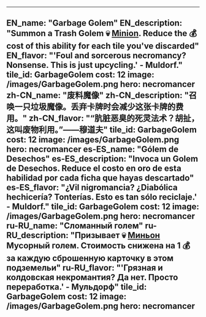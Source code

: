 ---

EN_name: "Garbage Golem"
EN_description: "Summon a Trash Golem 💀 <u>Minion</u>. Reduce the 💰 cost of this ability for each tile you've discarded"
EN_flavor: "'Foul and sorcerous necromancy? Nonsense. This is just upcycling.' - Muldorf."
tile_id: GarbageGolem
cost: 12
image: /images/GarbageGolem.png
hero: necromancer
zh-CN_name: "废料魔像"
zh-CN_description: "召唤一只垃圾魔像。丢弃卡牌时会减少这张卡牌的费用。"
zh-CN_flavor: "“肮脏恶臭的死灵法术？胡扯，这叫废物利用。”——穆道夫"
tile_id: GarbageGolem
cost: 12
image: /images/GarbageGolem.png
hero: necromancer
es-ES_name: "Gólem de Desechos"
es-ES_description: "Invoca un Golem de Desechos. Reduce el costo en oro de esta habilidad por cada ficha que hayas descartado"
es-ES_flavor: "¿Vil nigromancia? ¿Diabólica hechicería? Tonterías. Esto es tan sólo reciclaje.' - Muldorf."
tile_id: GarbageGolem
cost: 12
image: /images/GarbageGolem.png
hero: necromancer
ru-RU_name: "Сломанный голем"
ru-RU_description: "Призывает 💀 <u>Миньон</u> Мусорный голем. Стоимость снижена на 1 💰 за каждую сброшенную карточку в этом подземельи"
ru-RU_flavor: "'Грязная и колдовская некромантия? Да нет. Просто переработка.' - Мульдорф"
tile_id: GarbageGolem
cost: 12
image: /images/GarbageGolem.png
hero: necromancer
---